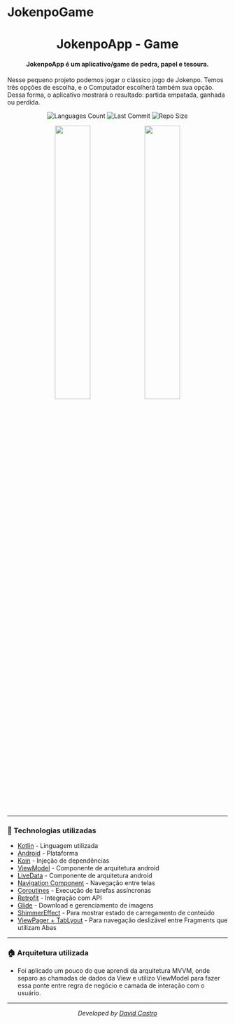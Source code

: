 # JokenpoGame
<div  align="center">
<!-- Top Image and Title -->
<h1>
JokenpoApp - Game
</h1>
<!-- Subtitle/Description -->
<h4>JokenpoApp é um aplicativo/game de pedra, papel e tesoura.</h4>
  <p align="left">
  Nesse pequeno projeto podemos jogar o clássico jogo de Jokenpo. Temos três opções de escolha, e o Computador escolherá também sua opção. Dessa forma, o aplicativo mostrará o resultado: partida empatada, ganhada ou perdida.
  </p>
<p>
<!-- Image Shields -->
<img  alt="Languages Count"  src="https://img.shields.io/github/languages/count/DavidCastroUFC/android-challenge">
<img  alt="Last Commit"  src="https://img.shields.io/github/last-commit/DavidCastroUFC/android-challenge">
<img  alt="Repo Size"  src="https://img.shields.io/github/repo-size/DavidCastroUFC/android-challenge">
</a>
</p>
  
<img  width="40%"  src="https://i.imgur.com/9FQ9OzH.png">
<img  width="40%"  src="https://i.imgur.com/Q1KFvwE.png">
</div>

---

### :rocket: Technologias utilizadas
- [Kotlin](https://kotlinlang.org) - Linguagem utilizada
- [Android](https://developer.android.com) - Plataforma
- [Koin](https://insert-koin.io) - Injeção de dependências
- [ViewModel](https://developer.android.com/topic/libraries/architecture/viewmodel) - Componente de arquitetura android
- [LiveData](https://developer.android.com/topic/libraries/architecture/livedata) - Componente de arquitetura android
- [Navigation Component](https://developer.android.com/guide/navigation/navigation-getting-started) - Navegação entre telas
- [Coroutines](https://developer.android.com/kotlin/coroutines) - Execução de tarefas assíncronas
- [Retrofit](https://square.github.io/retrofit) - Integração com API
- [Glide](https://github.com/bumptech/glide) - Download e gerenciamento de imagens
- [ShimmerEffect](https://facebook.github.io/shimmer-android/) - Para mostrar estado de carregamento de conteúdo
- [ViewPager + TabLyout](https://developer.android.com/guide/navigation/navigation-swipe-view?hl=pt) - Para navegação deslizável entre Fragments que utilizam Abas
---

### 🏠 Arquitetura utilizada
- Foi aplicado um pouco do que aprendi da arquitetura MVVM, onde separo as chamadas de dados da View e utilizo ViewModel para fazer essa ponte entre regra de negócio e camada de interação com o usuário.
---
<div align="center">
<p><i>Developed by <a href="https://www.linkedin.com/in/dvdcastro/">David Castro</i></p>
</div>
<p>
